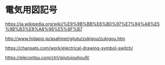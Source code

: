 # 電気用図記号

https://ja.wikipedia.org/wiki/%E9%9B%BB%E6%B0%97%E7%94%A8%E5%9B%B3%E8%A8%98%E5%8F%B7



http://www.hidapio.jp/asahinet/gijutu/zukigou/zukigou.htm

https://chansato.com/work/electrical-drawing-symbol-switch/

https://elecontsu.com/ctrl/gijutujouhou9/


